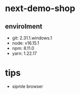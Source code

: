 # next-demo-shop

## envirolment

-   git: 2.31.1.windows.1
-   node: v16.15.1
-   npm: 8.11.0
-   yarn: 1.22.17

# tips

-   sipmle browser
